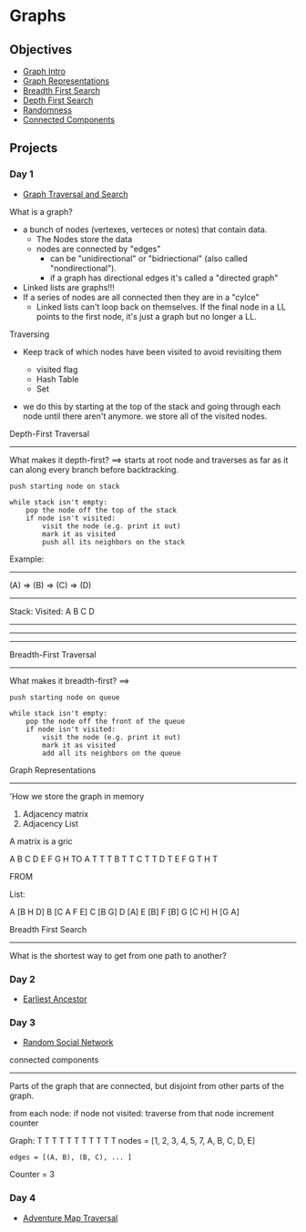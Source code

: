 # Graphs

## Objectives

* [Graph Intro](objectives/graph-intro)
* [Graph Representations](objectives/graph-representations)
* [Breadth First Search](objectives/breadth-first-search)
* [Depth First Search](objectives/depth-first-search)
* [Randomness](objectives/randomness)
* [Connected Components](objectives/connected-components)

## Projects

### Day 1
* [Graph Traversal and Search](projects/graph)

What is a graph?
- a bunch of nodes (vertexes, verteces or notes) that contain data.
    - The Nodes store the data
    - nodes are connected by "edges"
        - can be "unidirectional" or "bidriectional" (also called "nondirectional").
        - if a graph has directional edges it's called a "directed graph"
- Linked lists are graphs!!!
- If a series of nodes are all connected then they are in a "cylce"
    - Linked lists can't loop back on themselves. If the final node in a LL points to the first node, it's just a graph but no longer a LL.

Traversing
- Keep track of which nodes have been visited to avoid revisiting them

    * visited flag
    * Hash Table
    * Set

- we do this by starting at the top of the stack and going through each node until there aren't anymore. we store all of the visited nodes.


Depth-First Traversal
_______
What makes it depth-first? ==> starts at root node and traverses as far as it can along every branch before backtracking.

    push starting node on stack

    while stack isn't empty:
        pop the node off the top of the stack
        if node isn't visited:
            visit the node (e.g. print it out)
            mark it as visited
            push all its neighbors on the stack
Example:
_______

(A) => (B) => (C) => (D)
_______

Stack: <stack empty> 
Visited: A B C D
______________
______________
______________

Breadth-First Traversal
_______
What makes it breadth-first? ==> 

    push starting node on queue

    while stack isn't empty:
        pop the node off the front of the queue
        if node isn't visited:
            visit the node (e.g. print it out)
            mark it as visited
            add all its neighbors on the queue

Graph Representations
_____________________
'How we store the graph in memory

1. Adjacency matrix
2. Adjacency List

A matrix is a gric

  A B C D E F G H    TO
A   T   T       T
B T   T 
C   T         T
D T
E
F
G       T
H T

FROM

List:

A [B H D]
B [C A F E]
C [B G]
D [A]
E [B]
F [B]
G [C H]
H [G A]

Breadth First Search
_____________________
What is the shortest way to get from one path to another?

### Day 2
* [Earliest Ancestor](projects/ancestor)

### Day 3
* [Random Social Network](projects/social)

connected components
____________________

Parts of the graph that are connected, but disjoint from other parts of the graph.

from each node:
    if node not visited:
        traverse from that node
        increment counter

Graph:
             T  T  T  T  T  T  T  T  T  T  T
    nodes = [1, 2, 3, 4, 5, 7, A, B, C, D, E]
                               
    edges = [(A, B), (B, C), ... ]

Counter = 3

### Day 4
* [Adventure Map Traversal](projects/adventure)
